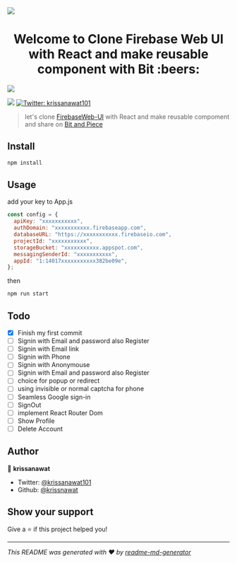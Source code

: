 <img src="https://i.imgur.com/qflQGRB.png"/>
<h1 align="center">Welcome to Clone Firebase Web UI with React and make reusable component with Bit :beers: </h1>
<img src="https://i.imgur.com/uKaJ9jy.png"/>
<p>
  <img src="https://img.shields.io/badge/version-0.1.0-blue.svg?cacheSeconds=2592000" />
  <a href="https://twitter.com/krissanawat101">
    <img alt="Twitter: krissanawat101" src="https://img.shields.io/twitter/follow/krissanawat101.svg?style=social" target="_blank" />
  </a>
</p>

> let&#39;s clone <a traget="_blank" href="https://fir-ui-demo-84a6c.firebaseapp.com/" >FirebaseWeb-UI</a> with React and make reusable compoment and share on <a traget="_blank" href="https://bit.dev/krissnawat/firebaseauth/" >Bit and Piece</a>

## Install

```sh
npm install
```

## Usage
add your key to App.js
```jsx
const config = {
  apiKey: "xxxxxxxxxxx",
  authDomain: "xxxxxxxxxxx.firebaseapp.com",
  databaseURL: "https://xxxxxxxxxxx.firebaseio.com",
  projectId: "xxxxxxxxxxx",
  storageBucket: "xxxxxxxxxxx.appspot.com",
  messagingSenderId: "xxxxxxxxxxx",
  appId: "1:14017xxxxxxxxxxx382be09e",
};
```
then
```sh
npm run start
```
## Todo
- [x] Finish my first commit
- [ ] Signin with Email and password also Register 
- [ ] Signin with Email link
- [ ] Signin with Phone
- [ ] Signin with Anonymouse
- [ ] Signin with Email and password also Register 
- [ ] choice for popup or redirect
- [ ] using invisible or normal captcha for phone
- [ ] Seamless Google sign-in
- [ ] SignOut
- [ ] implement React Router Dom
- [ ] Show Profile
- [ ] Delete Account

## Author

👤 **krissanawat**

* Twitter: [@krissanawat101](https://twitter.com/krissanawat101)
* Github: [@krissnawat](https://github.com/krissnawat)

## Show your support

Give a ⭐️ if this project helped you!

***
_This README was generated with ❤️ by [readme-md-generator](https://github.com/kefranabg/readme-md-generator)_
